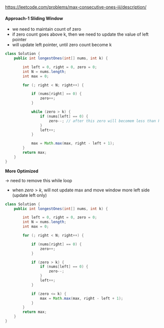 https://leetcode.com/problems/max-consecutive-ones-iii/description/

#### Approach-1 Sliding Window

* we need to maintain count of zero
* if zero count goes above k, then we need to update the value of left pointer
* will update left pointer, until zero count become k

```java
class Solution {
    public int longestOnes(int[] nums, int k) {

        int left = 0, right = 0, zero = 0;
        int N = nums.length;
        int max = 0;

        for (; right < N; right++) {

            if (nums[right] == 0) {
                zero++;
            }

            while (zero > k) {
                if (nums[left] == 0) {
                    zero--; // after this zero will becomem less than k
                }
                left++;
            }

            max = Math.max(max, right - left + 1);
        }
        return max;
    }
}
```

**More Optimized** 

&rarr; need to remove this while loop

* when $zero>k$, will not update max and move window more left side (update left only)

```java
class Solution {
    public int longestOnes(int[] nums, int k) {

        int left = 0, right = 0, zero = 0;
        int N = nums.length;
        int max = 0;

        for (; right < N; right++) {

            if (nums[right] == 0) {
                zero++;
            }

            if (zero > k) {
                if (nums[left] == 0) {
                    zero--;
                }
                left++;
            }

            if (zero <= k) {
                max = Math.max(max, right - left + 1);
            }
        }
        return max;
    }
}
```